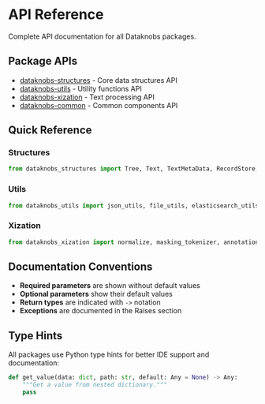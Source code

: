 # API Reference

Complete API documentation for all Dataknobs packages.

## Package APIs

- [dataknobs-structures](dataknobs-structures.md) - Core data structures API
- [dataknobs-utils](dataknobs-utils.md) - Utility functions API  
- [dataknobs-xization](dataknobs-xization.md) - Text processing API
- [dataknobs-common](dataknobs-common.md) - Common components API

## Quick Reference

### Structures
```python
from dataknobs_structures import Tree, Text, TextMetaData, RecordStore, cdict
```

### Utils
```python
from dataknobs_utils import json_utils, file_utils, elasticsearch_utils
```

### Xization
```python
from dataknobs_xization import normalize, masking_tokenizer, annotations
```

## Documentation Conventions

- **Required parameters** are shown without default values
- **Optional parameters** show their default values
- **Return types** are indicated with `->` notation
- **Exceptions** are documented in the Raises section

## Type Hints

All packages use Python type hints for better IDE support and documentation:

```python
def get_value(data: dict, path: str, default: Any = None) -> Any:
    """Get a value from nested dictionary."""
    pass
```